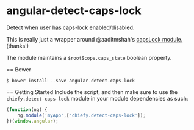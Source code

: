 angular-detect-caps-lock
========================

Detect when user has caps-lock enabled/disabled.

This is really just a wrapper around @aaditmshah's [capsLock module.](https://github.com/aaditmshah/capsLock) (thanks!) 

The module maintains a `$rootScope.caps_state` boolean property.

== Bower
```shell
$ bower install --save angular-detect-caps-lock
```

== Getting Started
Include the script, and then make sure to use the `chiefy.detect-caps-lock` module in your module dependencies as such:

```javascript
(function(ng) {
    ng.module('myApp',['chiefy.detect-caps-lock']);
})(window.angular);
```